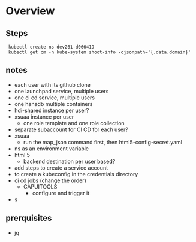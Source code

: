 # Overview

## Steps

```shell
 kubectl create ns dev261-d066419
 kubectl get cm -n kube-system shoot-info -ojsonpath='{.data.domain}'
```

## notes

- each user with its github clone
- one launchpad service, multiple users
- one ci cd service, multiple users
- one hanadb multiple containers
- hdi-shared instance per user?
- xsuaa instance per user
  - one role template and one role collection
- separate subaccount for CI CD for each user?
- xsuaa
  - run the map_json command first, then html5-config-secret.yaml
- ns as an environment variable
- html 5
  - backend destination per user based?
- add steps to create a service account
- to create a kubeconfig in the credentials directory
- ci cd jobs (change the order)
  - CAPUITOOLS
    - configure and trigger it
- s

## prerquisites

- jq